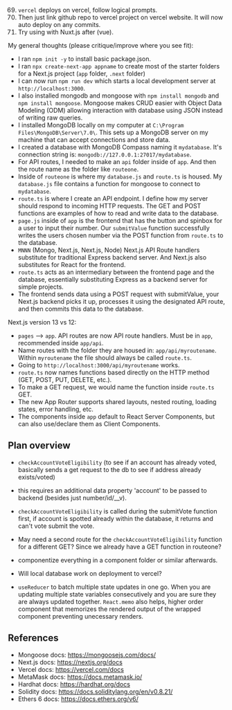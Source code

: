 69. `vercel` deploys on vercel, follow logical prompts.
69. Then just link github repo to vercel project on vercel website. It will now auto deploy on any commits.
69. Try using with Nuxt.js after (vue).


My general thoughts (please critique/improve where you see fit):
- I ran `npm init -y` to install basic package.json.
- I ran `npx create-next-app appname` to create most of the starter folders for a Next.js project (`app` folder, `.next` folder)
- I can now run `npm run dev` which starts a local development server at `http://localhost:3000`. 
- I also installed mongodb and mongoose with `npm install mongodb` and `npm install mongoose`. Mongoose makes CRUD easier with Object Data Modeling (ODM) allowing interaction with database using JSON instead of writing raw queries.
- I installed MongoDB locally on my computer at `C:\Program Files\MongoDB\Server\7.0\`. This sets up a MongoDB server on my machine that can accept connections and store data.
- I created a database with MongoDB Compass naming it `mydatabase`. It's connection string is: `mongodb://127.0.0.1:27017/mydatabase`.
- For API routes, I needed to make an `api` folder inside of `app`. And then the route name as the folder like `routeone`. 
- Inside of `routeone` is where my `database.js` and `route.ts` is housed. My `database.js` file contains a function for mongoose to connect to `mydatabase`.
- `route.ts` is where I create an API endpoint. I define how my server should respond to incoming HTTP requests. The GET and POST functions are examples of how to read and write data to the database.
- `page.js` inside of `app` is the frontend that has the button and spinbox for a user to input their number. Our `submitValue` function successfully writes the users chosen number via the POST function from `route.ts` to the database.
- `MNNN` (Mongo, Next.js, Next.js, Node) Next.js API Route handlers substitute for traditional Express backend server. And Next.js also substitutes for React for the frontend.
- `route.ts` acts as an intermediary between the frontend page and the database, essentially substituting Express as a backend server for simple projects.
- The frontend sends data using a POST request with submitValue, your Next.js backend picks it up, processes it using the designated API route, and then commits this data to the database.


Next.js version 13 vs 12:
- `pages` --> `app`. API routes are now API route handlers. Must be in `app`, recommended inside `app/api`.
- Name routes with the folder they are housed in: `app/api/myroutename`. Within `myroutename` the file should always be called `route.ts`.
- Going to `http://localhost:3000/api/myroutename` works.
- `route.ts` now names functions based directly on the HTTP method (GET, POST, PUT, DELETE, etc.).
- To make a GET request, we would name the function inside `route.ts` GET.
- The new App Router supports shared layouts, nested routing, loading states, error handling, etc.
- The components inside `app` default to React Server Components, but can also use/declare them as Client Components. 


## Plan overview

- `checkAccountVoteEligibility` (to see if an account has already voted, basically sends a get request to the db to see if address already exists/voted)
- this requires an additional data property 'account' to be passed to backend (besides just number/id/__v).
- `checkAccountVoteEligibility` is called during the submitVote function first, if account is spotted already within the database, it returns and can't vote submit the vote.
- May need a second route for the `checkAccountVoteEligibility` function for a different GET? Since we already have a GET function in routeone?

- componentize everything in a component folder or similar afterwards.
- Will local database work on deployment to vercel?
- `useReducer` to batch multiple state updates in one go. When you are updating multiple state variables consecutively and you are sure they are always updated together. `React.memo` also helps, higher order component that memorizes the rendered output of the wrapped component preventing unecessary renders.



## References
- Mongoose docs: https://mongoosejs.com/docs/
- Next.js docs: https://nextjs.org/docs
- Vercel docs: https://vercel.com/docs
- MetaMask docs: https://docs.metamask.io/
- Hardhat docs: https://hardhat.org/docs
- Solidity docs: https://docs.soliditylang.org/en/v0.8.21/
- Ethers 6 docs: https://docs.ethers.org/v6/